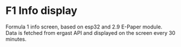# F1 Info display  

Formula 1 info screen, based on esp32 and 2.9 E-Paper module.  
Data is fetched from ergast API and displayed on the screen every 30 minutes.  
